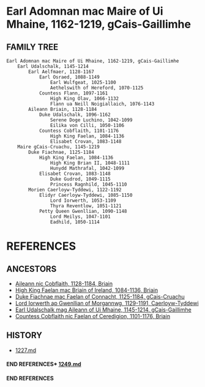 # Earl Adomnan mac Maire of Ui Mhaine, 1162-1219, gCais-Gaillimhe

## FAMILY TREE 
```
Earl Adomnan mac Maire of Ui Mhaine, 1162-1219, gCais-Gaillimhe
	Earl Udalschalk, 1145-1214
		Earl Aelfmaer, 1128-1167
			Earl Osraed, 1088-1149
				Earl Wulfgeat, 1025-1100
				Aethelswith of Hereford, 1070-1125
			Countess Flann, 1097-1161
				High King Olav, 1066-1132
				Flann ua Neill Noigiallaich, 1076-1143
		Aileann Briain, 1128-1184
			Duke Udalschalk, 1096-1162
				Serene Doge Luchino, 1042-1099
				Eilika von Cilli, 1050-1106
			Countess Cobflaith, 1101-1176
				High King Faelan, 1084-1136
				Elisabet Crovan, 1083-1148			
	Maire gCais-Cruachu, 1145-1219
		Duke Fiachnae, 1125-1184
			High King Faelan, 1084-1136
				High King Brian II, 1048-1111
				Hunydd Mathrafal, 1042-1099
			Elisabet Crovan, 1083-1148			
				Duke Gudrod, 1049-1115
				Princess Ragnhild, 1045-1110
		Morien Caerloyw-Tyddewi, 1122-1192
			Elidyr Caerloyw-Tyddewi, 1085-1150
				Lord Iorwerth, 1053-1109
				Thyra Reventlow, 1051-1121
			Petty Queen Gwenllian, 1090-1148
				Lord Meilys, 1047-1101
				Eadhild, 1050-1114
```


# REFERENCES

## ANCESTORS
* [Aileann nic Cobflaith, 1128-1184, Briain](aileann_nic_cobflaith_1128.md)
* [High King Faelan mac Briain of Ireland, 1084-1136, Briain](faelan_mac_briain_1084.md)
* [Duke Fiachnae mac Faelan of Connacht, 1125-1184, gCais-Cruachu](fiachnae_mac_faelan_1125.md)
* [Lord Iorwerth ap Gwenllian of Morgannwg, 1129-1191, Caerloyw-Tyddewi](iorwerth_ap_gwenllian_1129.md)
* [Earl Udalschalk mag Aileann of Ui Mhaine, 1145-1214, gCais-Gaillimhe](udalschalk_mag_aileann_1145.md)
* [Countess Cobflaith nic Faelan of Ceredigion, 1101-1176, Briain](cobflaith_nic_faelan_1101.md)

## HISTORY
* [1227.md](../h/1227.md)
#### END REFERENCES* [1249.md](../h/1249.md)
#### END REFERENCES